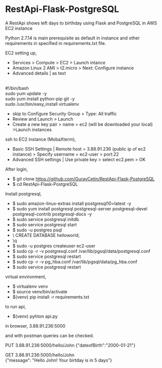 # RestApi-Flask-PostgreSQL
A RestApi shows left days to birthday using Flask and PostgreSQL in AWS EC2 instance

Python 2.7.14 is main prerequisite as default in instance and other requirements in specified in requirements.txt file. 

EC2 setting up,
- Services > Compute > EC2 > Launch intance
- Amazon Linux 2 AMI > t2.micro > Next: Configure instance 
- Advanced details | as text 

<br>#!/bin/bash 
<br>sudo yum update -y
<br>sudo yum install python-pip git -y
<br>sudo /usr/bin/easy_install virtualenv

- skip to Configure Security Group > Type: All traffic
- Review and Launch > Launch
- Create a new key pair > name = ec2 (will be downloaded your local) >Launch instances

ssh to EC2 instance (MobaXterm),
- Basic SSH Settings | Remote host = 3.88.91.236 (public ip of ec2 instance) > Specify username = ec2-user > port:22
- Advanced SSH settings | Use private key > select ec2.pem > OK

After login,
- $ git clone https://github.com/GurayCetin/RestApi-Flask-PostgreSQL
- $ cd RestApi-Flask-PostgreSQL

Install postgresql,
- $ sudo amazon-linux-extras install postgresql10=latest -y
- $ sudo yum install postgresql postgresql-server postgresql-devel postgresql-contrib postgresql-docs -y
- $ sudo service postgresql initdb 
- $ sudo service postgresql start
- $ sudo -u postgres psql 
- \ CREATE DATABASE helloworld;
- \q
- $ sudo -u postgres createuser ec2-user
- $ sudo cp -r -v postgresql.conf /var/lib/pgsql/data/postgresql.conf
- $ sudo service postgresql restart
- $ sudo cp -r -v pg_hba.conf /var/lib/pgsql/data/pg_hba.conf
- $ sudo service postgresql restart

virtual environment,
- $ virtualenv venv
- $ source venv/bin/activate
- $(venv) pip install -r requirements.txt

to run api,
- $(venv) pyhton api.py

in browser, 
3.88.91.236:5000 

and with postman queries can be checked.

PUT 3.88.91.236:5000/hello/John {"dateofBirth":"2000-01-21"}

GET 3.88.91.236:5000/hello/John 
<br>{"message": "Hello John! Your birtday is in 5 days"}
